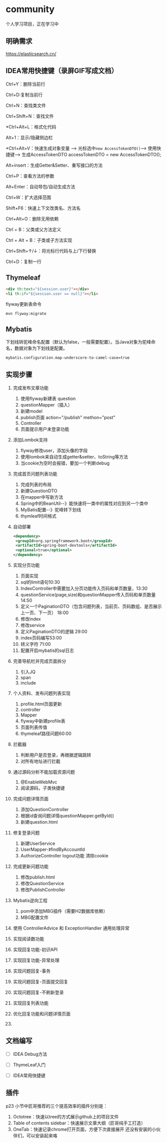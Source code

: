 # community

个人学习项目，正在学习中

## 明确需求

https://elasticsearch.cn/

## IDEA常用快捷键（录屏GIF写成文档）

Ctrl+Y：删除当前行

Ctrl+D:复制当前行

Ctrl+N：查找类文件

Ctrl+Shift+N：查找文件

*Ctrl+Alt+L：格式化代码

Alt+1：显示/隐藏侧边栏

*Ctrl+Alt+V：快速生成对象变量 --> 光标选中`new AccessTokenDTO()`--> 使用快捷键--> 生成AccessTokenDTO accessTokenDTO = new AccessTokenDTO();

Alt+insert：生成Getter&Setter、重写接口的方法

Ctrl+P：查看方法的参数

Alt+Enter：自动导包/自动生成方法

Ctrl+W：扩大选择范围

Shift+F6：快速上下文改类名、方法名

Ctrl+Alt+O：删除无用依赖

Ctrl + B：父类或父方法定义 

Ctrl + Alt + B：子类或子方法实现

Ctrl+Shift+↑/↓：将光标行代码与上/下行替换

Ctrl+D：复制一行



## Thymeleaf

```html
<div th:text="${session.user}"></div>
<li th:if="${session.user == null}"></li>
```

flyway更新表命令
```
mvn flyway:migrate
```



## Mybatis

下划线转驼峰命名配置（默认为false，一般需要配置）。当Java对象为驼峰命名，数据对象为下划线是配置。

```xml
mybatis.configuration.map-underscore-to-camel-case=true
```






## 实现步骤

1. 完成发布文章功能
   1. 使用flyway新建表 question
   2. questionMapper（插入）
   3. 新建model
   4. publish页面 action="/publish" methon="post"
   5. Controller
   6. 页面提示用户未登录功能

2. 添加Lombok支持
   1. flyway修改user，添加头像的字段
   2. 使用lombok来自动生成getter&setter、toString等方法
   3. 当cookie为空时会报错，要加一个判断debug

3. 完成首页问题列表功能
   1. 完成列表的布局
   2. 新建QuestionDTO
   3. 在mapper中写新方法
   4. Spring中的BeanUtil--》能快速将一类中的属性对应到另一个类中
   5. MyBatis配置--》驼峰转下划线
   6. thymleaf时间格式

4. 自动部署

   ```xml
   <dependency>
   	<groupId>org.springframework.boot</groupId>
   	<artifactId>spring-boot-devtools</artifactId>
   	<optional>true</optional>
   </dependency>
   ```

5. 实现分页功能

   1. 页面实现
   2. sql的limit语句10:30
   3. IndexController中需要加入分页功能传入页码和单页数量，13:30
   4. questionService(page,size)和questionMapper传入页码和单页数量14:50
   5. 定义一个PaginationDTO（包含问题列表，当前页、页码数组、是否展示上一页、下一页） 18:00
   6. 修改index
   7. 修改service
   8. 定义PaginationDTO的逻辑 29:00
   9. index页码编写53:00
   10. 转义字符 71:00
   11. 配置开启mybatis的sql日志

6. 完善导航栏并完成页面拆分

   1. 引入JQ
   2. span
   3. include

7. 个人资料、发布问题列表实现

   1. profile.html页面更新
   2. controller 
   3. Mapper
   4. flyway中新建profile表
   5. 页面列表传值
   6. thymeleaf路径问题60:00

8. 拦截器

   1. 判断用户是否登录，再根据逻辑跳转
   2. 对所有地址进行拦截

9. 通过源码分析不能加载资源问题

   1.   @EnableWebMvc
   2.   阅读源码，子类快捷键

10. 完成问题详情页面

    1. 添加QuestionController
    2. 根据id查询问题详情questionMapper.getById()
    3. 新建question.html

11. 修复登录问题

    1. 新建UserService
    2. UserMapper-》findByAccountId
    3. AuthorizeController  logout功能  清除cookie

12. 完成更新问题功能

    1. 修改publish.html
    2. 修改QuestionService
    3. 修改PublishController

13. Mybatis逆向工程

    1. pom中添加MBG插件（需要H2数据库依赖）
    2. MBG配置文件

14. 使用 ControllerAdvice 和 ExceptionHandler 通用处理异常

15. 实现阅读数功能

16. 实现回复功能-初识API

17. 实现回复功能-异常处理

18. 实现问题回复-事务

19. 实现问题回复-页面提交回复

20. 实现问题回复-不刷新登录

21. 实现回复列表功能

22. 优化回复功能和问题详情页面

23. ​




## 文档编写

- [ ] IDEA Debug方法
- [ ] ThymeLeaf入门
- [ ] IDEA常用快捷键





## 插件


p23 小节中匠哥推荐的三个提高效率的插件分别是：

1. Octotree：快速以tree的方式展示github上的项目文件
2. Table of contents sidebar：快速展示文章大纲（匠哥纯手工打造）
3. OneTab：快速记录chrome打开页面，方便下次直接展开
     还没有安装的小伙伴们，可以安装起来咯